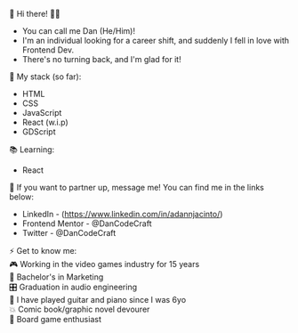 👋 Hi there! 👨‍💻

 - You can call me Dan (He/Him)!
 - I'm an individual looking for a career shift, and suddenly I fell in love with Frontend Dev. 
 - There's no turning back, and I'm glad for it!

🌱 My stack (so far):
- HTML
- CSS
- JavaScript
- React (w.i.p)
- GDScript

📚 Learning:
- React

💞️ If you want to partner up, message me! You can find me in the links below:
 - LinkedIn - (https://www.linkedin.com/in/adannjacinto/)
 - Frontend Mentor - @DanCodeCraft
 - Twitter - @DanCodeCraft

⚡ Get to know me: <br>
🎮 Working in the video games industry for 15 years <br>
📜 Bachelor's in Marketing <br>
🎛️ Graduation in audio engineering <br>
🎸 I have played guitar and piano since I was 6yo <br>
💥 Comic book/graphic novel devourer <br>
🎲 Board game enthusiast
